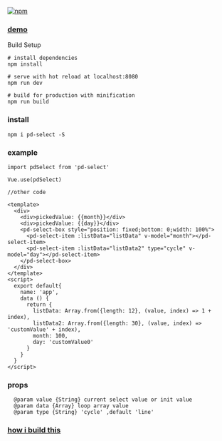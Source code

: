 [![npm](https://img.shields.io/npm/v/pd-select.svg)](https://www.npmjs.com/package/pd-select)


### [demo](https://www.k186studio.com/demos/iosPicker/)


Build Setup

```
# install dependencies
npm install

# serve with hot reload at localhost:8080
npm run dev

# build for production with minification
npm run build

```
### install
```
npm i pd-select -S

```

### example
```
import pdSelect from 'pd-select'

Vue.use(pdSelect)

//other code

<template>
  <div>
    <div>pickedValue: {{month}}</div>
    <div>pickedValue: {{day}}</div>
    <pd-select-box style="position: fixed;bottom: 0;width: 100%">
      <pd-select-item :listData="listData" v-model="month"></pd-select-item>
      <pd-select-item :listData="listData2" type="cycle" v-model="day"></pd-select-item>
    </pd-select-box>
  </div>
</template>
<script>
  export default{
    name: 'app',
    data () {
      return {
        listData: Array.from({length: 12}, (value, index) => 1 + index),
        listData2: Array.from({length: 30}, (value, index) => 'customValue' + index),
        month: 100,
        day: 'customValue0'
      }
    }
  }
</script>

```


### props
```
  @param value {String} current select value or init value
  @param data {Array} loop array value
  @param type {String} 'cycle' ,default 'line'
```
 
   



### [how i build this](https://segmentfault.com/a/1190000009276918)
